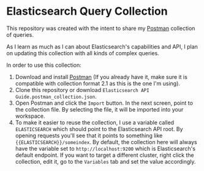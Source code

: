 # Elasticsearch Query Collection

This repository was created with the intent to share my [Postman](https://www.getpostman.com/) collection of queries.

As I learn as much as I can about Elasticsearch's capabilities and API, I plan on updating this collection with all kinds of complex queries.

In order to use this collection:

1. Download and install [Postman](https://www.getpostman.com/) (If you already have it, make sure it is compatible with collection format 2.1 as this is the one I'm using).
2. Clone this repository or download `Elasticsearch API Guide.postman_collection.json`.
3. Open Postman and click the `Import` button. In the next screen, point to the collection file. By selecting the file, it will be imported into your workspace.
4. To make it easier to reuse the collection, I use a variable called `ELASTICSEARCH` which should point to the Elasticsearch API root. By opening requests you'll see that it points to something like `{{ELASTICSEARCH}}/someindex`. By default, the collection here will always have the variable set to `http://localhost:9200` which is Elasticsearch's default endpoint. If you want to target a different cluster, right click the collection, edit it, go to the `Variables` tab and set the value accordingly.